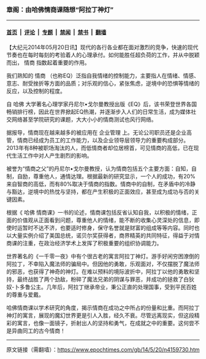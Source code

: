 ### 章阁：由哈佛情商课随想“阿拉丁神灯”

---

#### [首页](../../../..?n4159730) &nbsp;|&nbsp; [评论](../../../../../epoch-comment?n4159730) &nbsp;|&nbsp; [专题](../../../../../epoch-special?n4159730) &nbsp;|&nbsp; [禁闻](../../../../../epoch-news?n4159730) &nbsp;|&nbsp; [禁书](../../../../../books?n4159730) &nbsp;|&nbsp; [翻墙](https://github.com/gfw-breaker/nogfw/blob/master/README.md?n4159730)


<div class="post_content" id="artbody" itemprop="articleBody">
 <!-- article content begin -->
 <p>
  【大纪元2014年05月20日讯】现代的各行各业都在面对激烈的竞争，快速的现代节奏也在每时每刻的考验着人的心理承付。如何能胜任超负荷的工作，并从中脱颖而出，
  <ok href="https://www.epochtimes.com/gb/tag/%E6%83%85%E5%95%86.html">
   情商
  </ok>
  指数起着重要的作用。
 </p>
 <p>
  我们熟知的
  <ok href="https://www.epochtimes.com/gb/tag/%E6%83%85%E5%95%86.html">
   情商
  </ok>
  （也称EQ）泛指自我情绪的控制能力，主要指人在情绪、情感、意志、耐受挫折等方面的品质；对乐观的信心，紧张焦虑，逆境中的恐惧等情绪的反应，以及控制的程度。
 </p>
 <p>
  自
  <ok href="https://www.epochtimes.com/gb/tag/%E5%93%88%E4%BD%9B.html">
   哈佛
  </ok>
  大学著名心理学家丹尼尔•戈尔曼教授出版《EQ》后，该书荣登世界各国畅销排行榜，因此在世界掀起EQ热潮，并逐渐步入人们的日常生活，成为媒体社交网络甚至学院研究的课题，大大小小的情商测试也风行网络。
 </p>
 <p>
  据报导，情商现在越来越多的被应用在
  <ok href="https://www.epochtimes.com/gb/tag/%E4%BC%81%E4%B8%9A%E7%AE%A1%E7%90%86.html">
   企业管理
  </ok>
  上。无论公司职员还是企业高管，情商已经成为员工的工作能力，以及企业领导层领导力的重要构成部分。2013年有8种被职场淘汰的人，而低情商者却位居榜首，可见情商的高低，已在现代生活工作中对人产生剧烈的影响。
 </p>
 <p>
  被誉为“情商之父”的丹尼尔•戈尔曼教授，认为情商包括五个主要方面：自知，自制，自励，尊重他人，通情达理。根据最新的研究显示，一个人的成功，有20%来自智商的高低，而有80%取决于情商的指数。情商中的自制，在矛盾中的冷静与豁达，逆境中的热忱与坚持，都在产生积极的正面效应，甚至成为成功与否的关键因素。
 </p>
 <p>
  根据《
  <ok href="https://www.epochtimes.com/gb/tag/%E5%93%88%E4%BD%9B.html">
   哈佛
  </ok>
  情商课》一书的论述，情商课包括反省认知自我，以积极的情绪，正面的价值观从正面看到问题，尊重他人的情绪，能不断的收集心灵深处的信息，即使时运暂时不达不济，也要适时修身，保守名誉就是财富的组成等等内容。同时也以大量实例介绍了美国总统，诺贝尔奖获得者，商界精英的共同特征，得益于对情商课的注重，在政治经济学术上发挥了积极重要的组织协调能力。
 </p>
 <p>
  世界著名的《一千零一夜》中有个很古老的寓言阿拉丁神灯。游手好闲穷困潦倒的阿拉丁，不幸陷入魔法师的骗局中。但因他的勇敢，乐观面对，不仅摆脱了魔法师的邪恶，也获得了神奇的神灯。在难以预料的境际波折中，阿拉丁以他的勇敢和坚持，最终战胜了两个劲敌，粉碎了魔法兄弟的阴谋与罪恶，并成功的拯救了白狄奴-卜多鲁公主。几年后，阿拉丁继承帝业，秉公正直的处理国事，受到平民百姓的尊重与爱戴。
 </p>
 <p>
  哈佛情商课以学术研究的角度，揭示情商在成功之中所占的份量和比重。而阿拉丁神灯的寓言，展现的魔幻世界更是引人入胜，经久不衰。尽管远离现实，但这段精彩的寓言，也像一面镜子，折射出人的坚持和勇气，在成就之中的重要。这何尝不是异曲同工的古今情商！
 </p>
 <p>
  <!-- article content end -->
  <div id="below_article_ad">
  </div>
 </p>
</div>


---

原文链接（需翻墙）：https://www.epochtimes.com/gb/14/5/20/n4159730.htm